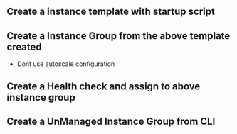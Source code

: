 ## Create a instance template with startup script

## Create a Instance Group from the above template created 
* Dont use autoscale configuration

## Create a Health check and assign to above instance group

## Create a UnManaged Instance Group from CLI 

